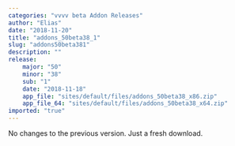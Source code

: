```yaml
---
categories: "vvvv beta Addon Releases"
author: "Elias"
date: "2018-11-20"
title: "addons_50beta38_1"
slug: "addons50beta381"
description: ""
release: 
    major: "50"
    minor: "38"
    sub: "1"
    date: "2018-11-18"
    app_file: "sites/default/files/addons_50beta38_x86.zip"
    app_file_64: "sites/default/files/addons_50beta38_x64.zip"
imported: "true"
---
```



No changes to the previous version. Just a fresh download.